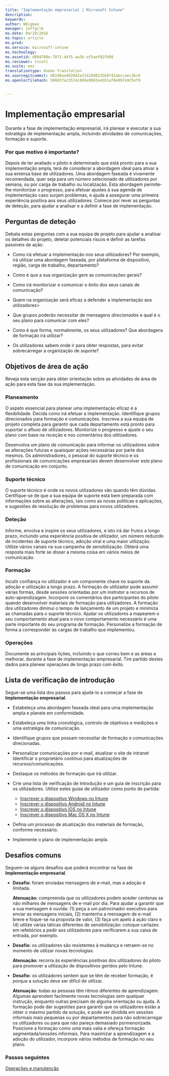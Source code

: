 ```yaml
---
title: "Implementação empresarial | Microsoft Intune"
description: 
keywords: 
author: Nbigman
manager: jeffgilb
ms.date: 04/28/2016
ms.topic: article
ms.prod: 
ms.service: microsoft-intune
ms.technology: 
ms.assetid: d894708e-7071-44f5-aa3b-af5aef02fb98
ms.reviewer: tscott
ms.suite: ems
translationtype: Human Translation
ms.sourcegitcommit: d82d0ae4820d2e2141848235b8741abccaec3bc6
ms.openlocfilehash: 588d37ac5524c80da9082ee5b1af0e897e925ef9


---
```


# Implementação empresarial
Durante a fase de implementação empresarial, irá planear e executar a sua estratégia de implementação ampla, incluindo atividades de comunicações, formação e suporte.

### Por que motivo é importante?
Depois de ter avaliado o piloto e determinado que está pronto para a sua implementação ampla, terá de considerar a abordagem ideal para ativar a sua extensa base de utilizadores. Uma abordagem faseada é vivamente recomendada, quer seja para um número selecionado de utilizadores por semana, ou por carga de trabalho ou localização. Esta abordagem permite-lhe monitorizar o progresso, para efetuar ajustes à sua agenda de implementação caso surjam problemas, e ajuda a assegurar uma primeira experiência positiva aos seus utilizadores.
Comece por rever as perguntas de deteção, para ajudar a analisar e a definir a fase de implementação.

## Perguntas de deteção
Debata estas perguntas com a sua equipa de projeto para ajudar a analisar os detalhes do projeto, detetar potenciais riscos e definir as tarefas passíveis de ação.

-   Como irá efetuar a implementação nos seus utilizadores? Por exemplo, irá utilizar uma abordagem faseada, por plataforma de dispositivo, região, carga de trabalho, departamento?

-   Como é que a sua organização gere as comunicações gerais?

-   Como irá monitorizar e comunicar o êxito dos seus canais de comunicação?

-   Quem na organização será eficaz a defender a implementação aos utilizadores>

-   Que grupos poderão necessitar de mensagens *direcionadas* e qual é o seu plano para comunicar com eles?

-   Como é que forma, normalmente, os seus utilizadores? Que abordagens de formação irá utilizar?

-   Os utilizadores sabem onde ir para obter respostas, para evitar sobrecarregar a organização de suporte?

## Objetivos de área de ação
Reveja esta secção para obter orientação sobre as atividades de área de ação para esta fase da sua implementação.

### Planeamento
O aspeto essencial para planear uma implementação eficaz é a flexibilidade. Decida como irá efetuar a implementação. Identifique grupos direcionados para formação e comunicações. Inscreva a sua equipa de projeto completa para garantir que cada departamento está pronto para suportar o afluxo de utilizadores.
Monitorize o progresso e ajuste o seu plano com base na receção e nos comentários dos utilizadores.

Desenvolva um plano de comunicação para informar os utilizadores sobre as alterações futuras e quaisquer ações necessárias por parte dos mesmos. Os administradores, o pessoal do suporte técnico e os profissionais de comunicações empresariais devem desenvolver este plano de comunicação em conjunto.

### Suporte técnico
O suporte técnico é onde os novos utilizadores vão quando têm dúvidas. Certifique-se de que a sua equipa de suporte está bem preparada com informações sobre as alterações, tais como as novas políticas e aplicações, e sugestões de resolução de problemas para novos utilizadores.

### Deteção
Informe, envolva e inspire os seus utilizadores, e isto irá dar frutos a longo prazo, incluindo uma experiência positiva de utilizador, um número reduzido de incidentes de suporte técnico, adoção viral e uma maior utilização. Utilize vários canais na sua campanha de sensibilização. Obterá uma resposta mais forte se disser a mesma coisa em vários meios de comunicação.

### Formação
Incutir confiança no utilizador é um componente chave no suporte da adoção e utilização a longo prazo. A formação do utilizador pode assumir várias formas, desde sessões orientadas por um instrutor a recursos de auto-aprendizagem. Incorpore os comentários dos participantes do piloto quando desenvolver materiais de formação para utilizadores. A formação dos utilizadores diminui o tempo de lançamento de um projeto e minimiza as chamadas para o suporte técnico. Ajudar os utilizadores a mapearem o seu comportamento atual para o novo comportamento necessário é uma parte importante do seu programa de formação. Personalize a formação de forma a corresponder às cargas de trabalho que implementou.

### Operações
Documente as principais lições, incluindo o que correu bem e as áreas a melhorar, durante a fase de implementação empresarial. Tire partido destes dados para planear operações de longo prazo com êxito.

## Lista de verificação de introdução
Segue-se uma lista dos passos para ajudá-lo a começar a fase de **Implementação empresarial**.

-   Estabeleça uma abordagem faseada ideal para uma implementação ampla e planeie em conformidade.

-   Estabeleça uma linha cronológica, controlo de objetivos e medições e uma estratégia de comunicação.

-   Identifique grupos que possam necessitar de formação e comunicações direcionadas.

-   Personalizar comunicações por e-mail, atualizar o site de intranet Identificar o proprietário contínuo para atualizações de recursos/comunicações.

-   Destaque os métodos de formação que irá utilizar.

-   Crie uma lista de verificação de Introdução e um guia de inscrição para os utilizadores.
    Utilize estes guias de utilizador como ponto de partida:
    -  [Inscrever o dispositivo Windows no Intune](/intune/enduser/enroll-your-device-in-intune-windows)
    -  [Inscrever o dispositivo Android no Intune](/intune/enduser/enroll-your-device-in-intune-android)
    -  [Inscrever o dispositivo iOS no Intune](/intune/enduser/enroll-your-device-in-intune-ios)
    -  [Inscrever o dispositivo Mac OS X no Intune](/intune/enduser/enroll-your-device-in-intune-mac-os-x)

-   Defina um processo de atualização dos materiais de formação, conforme necessário.

-   Implemente o plano de implementação ampla.

## Desafios comuns
Seguem-se alguns desafios que poderá encontrar na fase de **Implementação empresarial**.

-   **Desafio:** foram enviadas mensagens de e-mail, mas a adoção é limitada.

    **Atenuação:** compreenda que os utilizadores podem aceder centenas se não milhares de mensagens de e-mail por dia. Para ajudar a garantir que a sua mensagem é ouvida: (1) peça a um patrocinador executivo para enviar as mensagens iniciais, (2) mantenha a mensagem de e-mail breve e foque-se na proposta de valor, (3) faça um apelo à ação claro e (4) utilize várias táticas diferentes de sensibilização: coloque cartazes em refeitórios a pedir aos utilizadores para verificarem a sua caixa de entrada, por exemplo.

-   **Desafio:** os utilizadores são resistentes à mudança e retraem-se no momento de utilizar novas tecnologias.

    **Atenuação:** recorra às experiências positivas dos utilizadores do piloto para promover a utilização de dispositivos geridos pelo Intune.

-   **Desafio:** os utilizadores sentem que se têm de receber formação, é porque a solução deve ser difícil de utilizar.

    **Atenuação:** todas as pessoas têm ritmos diferentes de aprendizagem. Algumas aprendem facilmente novas tecnologias sem qualquer instrução, enquanto outras precisam de alguma orientação ou ajuda. A formação pode dar sugestões para garantir que os utilizadores estão a obter o máximo partido da solução, e pode ser dividida em sessões informais mais pequenas ou por departamentos para não sobrecarregar os utilizadores ou para que não pareça demasiado pormenorizada. Posicione a formação como uma mais valia e ofereça formação segmentada/sessões informais. Para maximizar a aprendizagem e a adoção do utilizador, incorpore vários métodos de formação no seu plano.

### Passos seguintes
[Operações e manutenção](operations-and-maintenance.md)



<!--HONumber=Jun16_HO4-->



